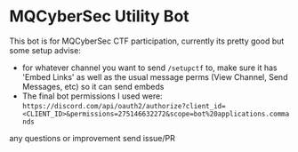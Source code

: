 # MQCyberSec Utility Bot

This bot is for MQCyberSec CTF participation, currently its pretty good but some setup advise:
- for whatever channel you want to send `/setupctf` to, make sure it has 'Embed Links' as well as the usual message perms (View Channel, Send Messages, etc) so it can send embeds
- The final bot permissions I used were: `https://discord.com/api/oauth2/authorize?client_id=<CLIENT_ID>&permissions=275146632272&scope=bot%20applications.commands`

any questions or improvement send issue/PR

